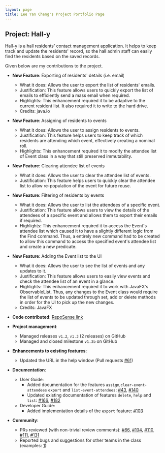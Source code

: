 ```yaml
---
layout: page
title: Lee Yan Cheng's Project Portfolio Page
---
```


## Project: Hall-y

Hall-y is a hall residents' contact management application. It helps to keep track and update the residents' record, so the hall admin staff can easily find the residents based on the saved records.

Given below are my contributions to the project.

* **New Feature**: Exporting of residents' details (i.e. email)
  * What it does: Allows the user to export the list of residents' emails.
  * Justification: This feature allows users to quickly export the list of emails to efficiently send a mass email when required.
  * Highlights: This enhancement required it to be adaptive to the current resident list. It also required it to write to the hard drive. 
  * Credits: java.io

* **New Feature**: Assigning of residents to events
  * What it does: Allows the user to assign residents to events.
  * Justification: This feature helps users to keep track of which residents are attending which event, effectively creating a nominal roll.
  * Highlights: This enhancement required it to modify the attendee list of Event class in a way that still preserved immutability. 

* **New Feature**: Clearing attendee list of events
  * What it does: Allows the user to clear the attendee list of events.
  * Justification: This feature helps users to quickly clear the attendee list to allow re-population of the event for future reuse. 

* **New Feature**: Filtering of residents by events
  * What it does: Allows the user to list the attendees of a specific event.
  * Justification: This feature allows users to view the details of the attendees of a specific event and allows them to export their emails if required.
  * Highlights: This enhancement required it to access the Event's attendee list which caused it to have a slightly different logic from the Find command. Thus, a entirely new command had to be created to allow this command to access the specified event's attendee list and create a new predicate.

* **New Feature**: Adding the Event list to the UI
  * What it does: Allows the user to see the list of events and any updates to it.
  * Justification: This feature allows users to easily view events and check the attendee list of an event in a glance.
  * Highlights: This enhancement required it to work with JavaFX's ObservableList. Thus, any changes to the Event class would require the list of events to be updated through set, add or delete methods in order for the UI to pick up the new changes.
  * Credits: JavaFX

* **Code contributed**: [RepoSense link](https://nus-cs2103-ay2021s1.github.io/tp-dashboard/#breakdown=true&search=yanchenglee98)

* **Project management**:
  * Managed releases `v1.2`, `v1.3` (2 releases) on GitHub
  * Managed and closed milestone `v1.3b` on GitHub
  
* **Enhancements to existing features**:
  * Updated the URL in the help window (Pull requests [\#61](https://github.com/AY2021S1-CS2103T-T11-2/tp/pull/61))

* **Documentation**:
  * User Guide:
    * Added documentation for the features `assign`,`clear-event-attendees` `export` and `list-event-attendees`: [\#43](https://github.com/AY2021S1-CS2103T-T11-2/tp/pull/43), [\#140](https://github.com/AY2021S1-CS2103T-T11-2/tp/pull/140)
    * Updated existing documentation of features `delete`, `help` and `list`: [\#166](https://github.com/AY2021S1-CS2103T-T11-2/tp/pull/166/files), [\#182](https://github.com/AY2021S1-CS2103T-T11-2/tp/pull/182)
  * Developer Guide:
    * Added implementation details of the `export` feature: [\#103](https://github.com/AY2021S1-CS2103T-T11-2/tp/pull/103)

* **Community**:
  * PRs reviewed (with non-trivial review comments): [\#66](https://github.com/AY2021S1-CS2103T-T11-2/tp/pull/66), [\#104](https://github.com/AY2021S1-CS2103T-T11-2/tp/pull/104), [\#110](https://github.com/AY2021S1-CS2103T-T11-2/tp/pull/110), [\#111](https://github.com/AY2021S1-CS2103T-T11-2/tp/pull/111), [\#131](https://github.com/AY2021S1-CS2103T-T11-2/tp/pull/131)
  * Reported bugs and suggestions for other teams in the class (examples: [1](https://github.com/yanchenglee98/ped/issues))
